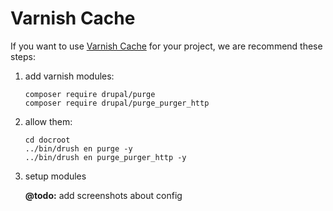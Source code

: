 # Varnish Cache

If you want to use [Varnish Cache](https://varnish-cache.org/) for your project, we are recommend these steps:

1. add varnish modules:
    ```
    composer require drupal/purge
    composer require drupal/purge_purger_http
    ```
    
2. allow them:
    ```
    cd docroot
    ../bin/drush en purge -y
    ../bin/drush en purge_purger_http -y
    ```
    
3. setup modules
    
    **@todo:** add screenshots about config